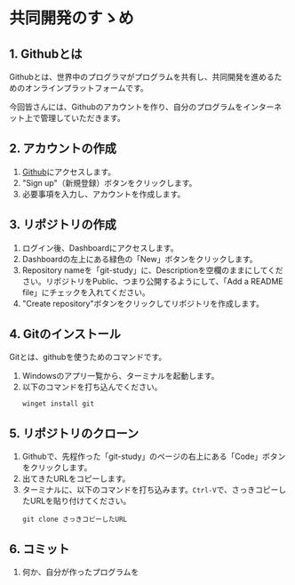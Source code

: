# 共同開発のすゝめ

## 1. Githubとは

Githubとは、世界中のプログラマがプログラムを共有し、共同開発を進めるためのオンラインプラットフォームです。

今回皆さんには、Githubのアカウントを作り、自分のプログラムをインターネット上で管理していただきます。

## 2. アカウントの作成

1. [Github](https://github.com)にアクセスします。
2. "Sign up"（新規登録）ボタンをクリックします。
3. 必要事項を入力し、アカウントを作成します。

## 3. リポジトリの作成

1. ログイン後、Dashboardにアクセスします。
2. Dashboardの左上にある緑色の「New」ボタンをクリックします。
3. Repository nameを「git-study」に、Descriptionを空欄のままにしてください。リポジトリをPublic、つまり公開するようにして、「Add a README file」にチェックを入れてください。
4. "Create repository"ボタンをクリックしてリポジトリを作成します。

## 4. Gitのインストール

Gitとは、githubを使うためのコマンドです。

1. Windowsのアプリ一覧から、ターミナルを起動します。
2. 以下のコマンドを打ち込んでください。
    ```
    winget install git
    ```

## 5. リポジトリのクローン

1. Githubで、先程作った「git-study」のページの右上にある「Code」ボタンをクリックします。
2. 出てきたURLをコピーします。
3. ターミナルに、以下のコマンドを打ち込みます。`Ctrl-V`で、さっきコピーしたURLを貼り付けてください。
    ```
    git clone さっきコピーしたURL
    ```

## 6. コミット
1. 何か、自分が作ったプログラムを